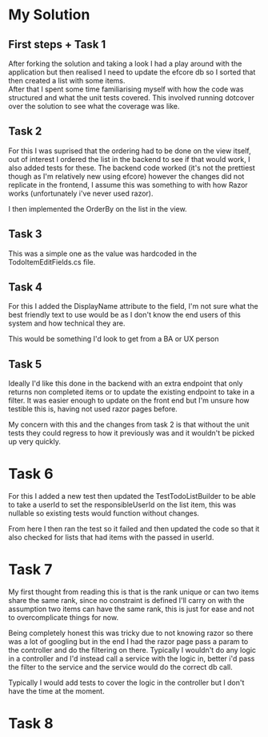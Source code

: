 # My Solution

## First steps + Task 1
After forking the solution and taking a look I had a play around with the application but then realised I need to update the efcore db so I sorted that 
then created a list with some items.  
After that I spent some time familiarising myself with how the code was structured and what the unit tests covered. 
This involved running dotcover over the solution to see what the coverage was like.

## Task 2

For this I was suprised that the ordering had to be done on the view itself, out of interest I ordered the list in the backend to see if that would work, I also added tests for these. The backend code worked (it's not the prettiest though as I'm relatively new using efcore) however the changes did not replicate in the frontend, I assume this was something to with how Razor works (unfortunately i've never used razor).  

I then implemented the OrderBy on the list in the view.

## Task 3

This was a simple one as the value was hardcoded in the TodoItemEditFields.cs file.

## Task 4 

For this I added the DisplayName attribute to the field, I'm not sure what the best friendly text to use would be as I don't know the end users of this system and how technical they are.  

This would be something I'd look to get from a BA or UX person

## Task 5

Ideally I'd like this done in the backend with an extra endpoint that only returns non completed items or to update the existing endpoint to take in a filter. It was easier enough to update on the front end but I'm unsure how testible this is, having not used razor pages before.  

My concern with this and the changes from task 2 is that without the unit tests they could regress to how it previously was and it wouldn't be picked up very quickly.

# Task 6

For this I added a new test then updated the TestTodoListBuilder to be able to take a userId to set the responsibleUserId on the list item, this was nullable so existing tests would function without changes.  

From here I then ran the test so it failed and then updated the code so that it also checked for lists that had items with the passed in userId.

# Task 7
My first thought from reading this is that is the rank unique or can two items share the same rank, since no constraint is defined I'll carry on with the assumption two items can have the same rank, this is just for ease and not to overcomplicate things for now.  

Being completely honest this was tricky due to not knowing razor so there was a lot of googling but in the end I had the razor page pass a param to the controller and do the filtering on there. Typically I wouldn't do any logic in a controller and I'd instead call a service with the logic in, better i'd pass the filter to the service and the service would do the correct db call.

Typically I would add tests to cover the logic in the controller but I don't have the time at the moment.

# Task 8